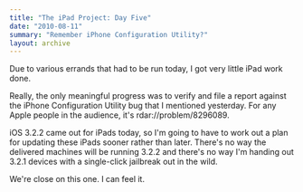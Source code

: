 ```yaml
---
title: "The iPad Project: Day Five"
date: "2010-08-11"
summary: "Remember iPhone Configuration Utility?"
layout: archive
---
```


Due to various errands that had to be run today, I got very little iPad work done.

Really, the only meaningful progress was to verify and file a report against the iPhone Configuration Utility bug that I mentioned yesterday. For any Apple people in the audience, it's rdar://problem/8296089.

iOS 3.2.2 came out for iPads today, so I'm going to have to work out a plan for updating these iPads sooner rather than later. There's no way the delivered machines will be running 3.2.2 and there's no way I'm handing out 3.2.1 devices with a single-click jailbreak out in the wild.

We're close on this one. I can feel it.
